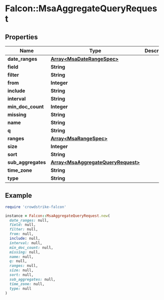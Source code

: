 # Falcon::MsaAggregateQueryRequest

## Properties

| Name | Type | Description | Notes |
| ---- | ---- | ----------- | ----- |
| **date_ranges** | [**Array&lt;MsaDateRangeSpec&gt;**](MsaDateRangeSpec.md) |  |  |
| **field** | **String** |  |  |
| **filter** | **String** |  |  |
| **from** | **Integer** |  |  |
| **include** | **String** |  |  |
| **interval** | **String** |  |  |
| **min_doc_count** | **Integer** |  |  |
| **missing** | **String** |  |  |
| **name** | **String** |  |  |
| **q** | **String** |  |  |
| **ranges** | [**Array&lt;MsaRangeSpec&gt;**](MsaRangeSpec.md) |  |  |
| **size** | **Integer** |  |  |
| **sort** | **String** |  |  |
| **sub_aggregates** | [**Array&lt;MsaAggregateQueryRequest&gt;**](MsaAggregateQueryRequest.md) |  |  |
| **time_zone** | **String** |  |  |
| **type** | **String** |  |  |

## Example

```ruby
require 'crowdstrike-falcon'

instance = Falcon::MsaAggregateQueryRequest.new(
  date_ranges: null,
  field: null,
  filter: null,
  from: null,
  include: null,
  interval: null,
  min_doc_count: null,
  missing: null,
  name: null,
  q: null,
  ranges: null,
  size: null,
  sort: null,
  sub_aggregates: null,
  time_zone: null,
  type: null
)
```

